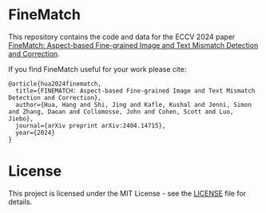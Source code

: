 # FineMatch

This repository contains the code and data for the ECCV 2024 paper [FineMatch: Aspect-based Fine-grained Image
and Text Mismatch Detection and Correction](https://arxiv.org/pdf/2404.14715).

If you find FineMatch useful for your work please cite:
```
@article{hua2024finematch,
  title={FINEMATCH: Aspect-based Fine-grained Image and Text Mismatch Detection and Correction},
  author={Hua, Hang and Shi, Jing and Kafle, Kushal and Jenni, Simon and Zhang, Daoan and Collomosse, John and Cohen, Scott and Luo, Jiebo},
  journal={arXiv preprint arXiv:2404.14715},
  year={2024}
}
```

# License
This project is licensed under the MIT License - see the [LICENSE](LICENSE) file for details.
